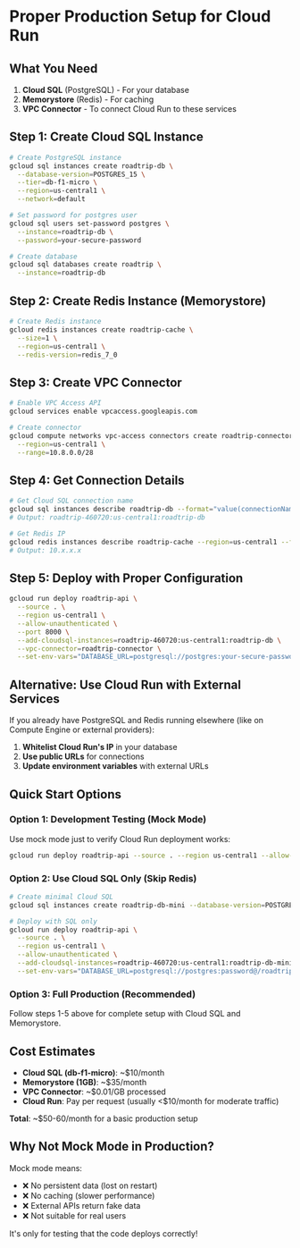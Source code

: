 # Proper Production Setup for Cloud Run

## What You Need

1. **Cloud SQL** (PostgreSQL) - For your database
2. **Memorystore** (Redis) - For caching
3. **VPC Connector** - To connect Cloud Run to these services

## Step 1: Create Cloud SQL Instance

```bash
# Create PostgreSQL instance
gcloud sql instances create roadtrip-db \
  --database-version=POSTGRES_15 \
  --tier=db-f1-micro \
  --region=us-central1 \
  --network=default

# Set password for postgres user
gcloud sql users set-password postgres \
  --instance=roadtrip-db \
  --password=your-secure-password

# Create database
gcloud sql databases create roadtrip \
  --instance=roadtrip-db
```

## Step 2: Create Redis Instance (Memorystore)

```bash
# Create Redis instance
gcloud redis instances create roadtrip-cache \
  --size=1 \
  --region=us-central1 \
  --redis-version=redis_7_0
```

## Step 3: Create VPC Connector

```bash
# Enable VPC Access API
gcloud services enable vpcaccess.googleapis.com

# Create connector
gcloud compute networks vpc-access connectors create roadtrip-connector \
  --region=us-central1 \
  --range=10.8.0.0/28
```

## Step 4: Get Connection Details

```bash
# Get Cloud SQL connection name
gcloud sql instances describe roadtrip-db --format="value(connectionName)"
# Output: roadtrip-460720:us-central1:roadtrip-db

# Get Redis IP
gcloud redis instances describe roadtrip-cache --region=us-central1 --format="value(host)"
# Output: 10.x.x.x
```

## Step 5: Deploy with Proper Configuration

```bash
gcloud run deploy roadtrip-api \
  --source . \
  --region us-central1 \
  --allow-unauthenticated \
  --port 8000 \
  --add-cloudsql-instances=roadtrip-460720:us-central1:roadtrip-db \
  --vpc-connector=roadtrip-connector \
  --set-env-vars="DATABASE_URL=postgresql://postgres:your-secure-password@/roadtrip?host=/cloudsql/roadtrip-460720:us-central1:roadtrip-db,REDIS_URL=redis://10.x.x.x:6379,ENVIRONMENT=production,GOOGLE_MAPS_API_KEY=AIzaSyAuduVqyKAf47TAZkCd9j4dnDd87oaLXYQ,TICKETMASTER_API_KEY=5X13jI3ZPzAdU3kp3trYFf4VWqSVySgo,OPENWEATHERMAP_API_KEY=d7aa0dc75ed0dae38f627ed48d3e3bf1"
```

## Alternative: Use Cloud Run with External Services

If you already have PostgreSQL and Redis running elsewhere (like on Compute Engine or external providers):

1. **Whitelist Cloud Run's IP** in your database
2. **Use public URLs** for connections
3. **Update environment variables** with external URLs

## Quick Start Options

### Option 1: Development Testing (Mock Mode)
Use mock mode just to verify Cloud Run deployment works:
```bash
gcloud run deploy roadtrip-api --source . --region us-central1 --allow-unauthenticated --set-env-vars="MOCK_REDIS=true,USE_MOCK_APIS=true,SKIP_DB_CHECK=true"
```

### Option 2: Use Cloud SQL Only (Skip Redis)
```bash
# Create minimal Cloud SQL
gcloud sql instances create roadtrip-db-mini --database-version=POSTGRES_15 --tier=db-f1-micro --region=us-central1

# Deploy with SQL only
gcloud run deploy roadtrip-api \
  --source . \
  --region us-central1 \
  --allow-unauthenticated \
  --add-cloudsql-instances=roadtrip-460720:us-central1:roadtrip-db-mini \
  --set-env-vars="DATABASE_URL=postgresql://postgres:password@/roadtrip?host=/cloudsql/roadtrip-460720:us-central1:roadtrip-db-mini,MOCK_REDIS=true"
```

### Option 3: Full Production (Recommended)
Follow steps 1-5 above for complete setup with Cloud SQL and Memorystore.

## Cost Estimates

- **Cloud SQL (db-f1-micro)**: ~$10/month
- **Memorystore (1GB)**: ~$35/month
- **VPC Connector**: ~$0.01/GB processed
- **Cloud Run**: Pay per request (usually <$10/month for moderate traffic)

**Total**: ~$50-60/month for a basic production setup

## Why Not Mock Mode in Production?

Mock mode means:
- ❌ No persistent data (lost on restart)
- ❌ No caching (slower performance)
- ❌ External APIs return fake data
- ❌ Not suitable for real users

It's only for testing that the code deploys correctly!